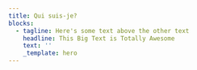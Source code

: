 ```yaml
---
title: Qui suis-je?
blocks:
  - tagline: Here's some text above the other text
    headline: This Big Text is Totally Awesome
    text: ''
    _template: hero
---
```


